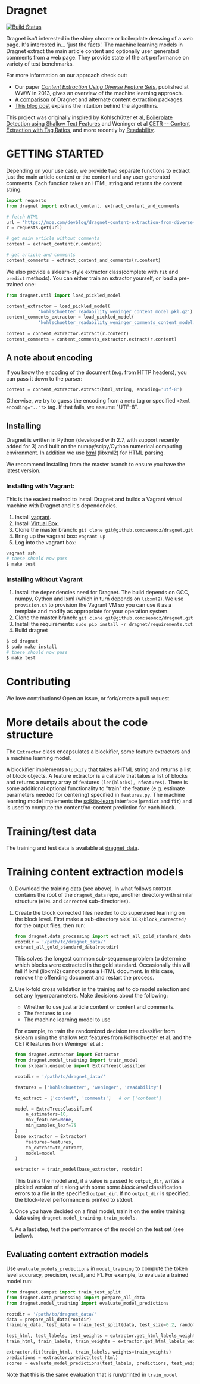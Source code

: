
Dragnet
=======

[![Build Status](https://api.travis-ci.org/seomoz/dragnet.png)](https://api.travis-ci.org/seomoz/dragnet.png)

Dragnet isn't interested in the shiny chrome or boilerplate dressing
of a web page. It's interested in... 'just the facts.'  The machine
learning models in Dragnet extract the main article content and
optionally user generated comments from a web page.  They provide
state of the art performance on variety of test benchmarks.

For more information on our approach check out:

* Our paper [_Content Extraction Using Diverse Feature Sets_](dragnet_www2013.pdf?raw=true), published
at WWW in 2013, gives an overview of the machine learning approach.
* [A comparison](https://moz.com/devblog/benchmarking-python-content-extraction-algorithms-dragnet-readability-goose-and-eatiht/) of Dragnet and alternate content extraction packages.
* [This blog post](https://moz.com/devblog/dragnet-content-extraction-from-diverse-feature-sets/) explains the intuition behind the algorithms.

This project was originally inspired by
Kohlschütter et al, [Boilerplate Detection using Shallow Text Features](http://www.l3s.de/~kohlschuetter/publications/wsdm187-kohlschuetter.pdf) and
Weninger et al [CETR -- Content Extraction with Tag Ratios](https://www3.nd.edu/~tweninge/cetr/#main-content-area), and more recently by [Readability](https://github.com/buriy/python-readability).

# GETTING STARTED

Depending on your use case, we provide two separate functions to extract
just the main article content or the content and any user generated
comments.  Each function takes an HTML string and returns the content string.

```python
import requests
from dragnet import extract_content, extract_content_and_comments

# fetch HTML
url = 'https://moz.com/devblog/dragnet-content-extraction-from-diverse-feature-sets/'
r = requests.get(url)

# get main article without comments
content = extract_content(r.content)

# get article and comments
content_comments = extract_content_and_comments(r.content)
```

We also provide a sklearn-style extractor class(complete with `fit` and 
`predict` methods). You can either train an extractor yourself, or load a
pre-trained one:
```python
from dragnet.util import load_pickled_model

content_extractor = load_pickled_model(
            'kohlschuetter_readability_weninger_content_model.pkl.gz')
content_comments_extractor = load_pickled_model(
            'kohlschuetter_readability_weninger_comments_content_model.pkl.gz')
            
content = content_extractor.extract(r.content)
content_comments = content_comments_extractor.extract(r.content)
```

## A note about encoding

If you know the encoding of the document (e.g. from HTTP headers),
you can pass it down to the parser:

```python
content = content_extractor.extract(html_string, encoding='utf-8')
```

Otherwise, we try to guess the encoding from a `meta` tag or specified
`<?xml encoding=".."?>` tag.  If that fails, we assume "UTF-8".

## Installing

Dragnet is written in Python (developed with 2.7, with support recently 
added for 3) and built on the numpy/scipy/Cython numerical computing
environment.
In addition we use [lxml](http://lxml.de/) (libxml2)
for HTML parsing.

We recommend installing from the master branch to ensure you have the latest
version.

### Installing with Vagrant:

This is the easiest method to install Dragnet and builds a Vagrant
virtual machine with Dragnet and it's dependencies.

1. Install [vagrant](https://www.vagrantup.com/downloads.html).
2. Install [Virtual Box](https://www.virtualbox.org/wiki/Downloads).
3. Clone the master branch: `git clone git@github.com:seomoz/dragnet.git`
4. Bring up the vagrant box: `vagrant up`
5. Log into the vagrant box:

```bash
vagrant ssh
# these should now pass
$ make test
```

### Installing without Vagrant

1.  Install the dependencies need for Dragnet. The build depends on GCC, numpy,
Cython and lxml (which in turn depends on `libxml2`). We use `provision.sh`
to provision the Vagrant VM so you can use it as a template and modify
as appropriate for your operation system.
2.  Clone the master branch: `git clone git@github.com:seomoz/dragnet.git`
3.  Install the requirements: `sudo pip install -r dragnet/requirements.txt`
4.  Build dragnet

```bash
$ cd dragnet
$ sudo make install
# these should now pass
$ make test
```

# Contributing

We love contributions! Open an issue, or fork/create a pull
request.

# More details about the code structure

The `Extractor` class encapsulates a blockifier, some feature extractors and a machine learning model.

A blockifier implements `blockify` that takes a HTML string and returns a list
of block objects.  A feature extractor is a callable that takes a list
of blocks and returns a numpy array of features `(len(blocks), nfeatures)`.
There is some additional optional functionality
to "train" the feature (e.g. estimate parameters needed for centering)
specified in `features.py`.  The machine learning model implements
the [scikits-learn](http://scikit-learn.org/stable/) interface (`predict` and `fit`) and is used to compute
the content/no-content prediction for each block.

# Training/test data

The training and test data is available at [dragnet_data](https://github.com/seomoz/dragnet_data).

# Training content extraction models

0.  Download the training data (see above).  In what follows `ROOTDIR` contains
    the root of the `dragnet_data` repo, another directory with similar
    structure (`HTML` and `Corrected` sub-directories).
1.  Create the block corrected files needed to do supervised learning on the block level.
    First make a sub-directory `$ROOTDIR/block_corrected/` for the output files, then run:

    ```python
    from dragnet.data_processing import extract_all_gold_standard_data
    rootdir = '/path/to/dragnet_data/'
    extract_all_gold_standard_data(rootdir)
    ```

    This solves the longest common sub-sequence problem to determine
    which blocks were extracted in the gold standard.
    Occasionally this will fail if lxml (libxml2) cannot parse
    a HTML document.  In this case, remove the offending document and restart
    the process.
2.  Use k-fold cross validation in the training set to do model selection
    and set any hyperparameters.  Make decisions about the following:

    * Whether to use just article content or content and comments.
    * The features to use
    * The machine learning model to use

    For example, to train the randomized decision tree classifier from
    sklearn using the shallow text features from Kohlschuetter et al.
    and the CETR features from Weninger et al.:

    ```python
    from dragnet.extractor import Extractor
    from dragnet.model_training import train_model
    from sklearn.ensemble import ExtraTreesClassifier

    rootdir = '/path/to/dragnet_data/'

    features = ['kohlschuetter', 'weninger', 'readability']

    to_extract = ['content', 'comments']   # or ['content']

    model = ExtraTreesClassifier(
        n_estimators=10,
        max_features=None,
        min_samples_leaf=75
    )
    base_extractor = Extractor(
        features=features,
        to_extract=to_extract,
        model=model
    )

    extractor = train_model(base_extractor, rootdir)
    ```

    This trains the model and, if a value is passed to `output_dir`, writes a
    pickled version of it along with some some *block level* classification
    errors to a file in the specified `output_dir`. If no `output_dir` is
    specified, the block-level performance is printed to stdout.
3.  Once you have decided on a final model, train it on the entire training
    data using `dragnet.model_training.train_models`.
4.  As a last step, test the performance of the model on the test set (see
    below).

## Evaluating content extraction models

Use `evaluate_models_predictions` in `model_training` to compute the token level
accuracy, precision, recall, and F1.  For example, to evaluate a trained model
run:

```python
from dragnet.compat import train_test_split
from dragnet.data_processing import prepare_all_data
from dragnet.model_training import evaluate_model_predictions

rootdir = '/path/to/dragnet_data/'
data = prepare_all_data(rootdir)
training_data, test_data = train_test_split(data, test_size=0.2, random_state=42)

test_html, test_labels, test_weights = extractor.get_html_labels_weights(test_data)
train_html, train_labels, train_weights = extractor.get_html_labels_weights(training_data)

extractor.fit(train_html, train_labels, weights=train_weights)
predictions = extractor.predict(test_html)
scores = evaluate_model_predictions(test_labels, predictions, test_weights)
```

Note that this is the same evaluation that is run/printed in `train_model`
